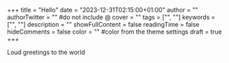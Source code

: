 +++
title = "Hello"
date = "2023-12-31T02:15:00+01:00" author = ""
authorTwitter = "" #do not include @
cover = ""
tags = ["", ""]
keywords = ["", ""]
description = ""
showFullContent = false
readingTime = false
hideComments = false
color = "" #color from the theme settings
draft = true
+++

Loud greetings to the world
